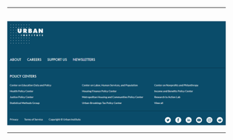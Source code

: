 
<br><br><br>

<hr>
<br>

<img src="img/footer.png" alt="Urban Institute" width="800">

<br>
<hr> 

<br><br><br>



